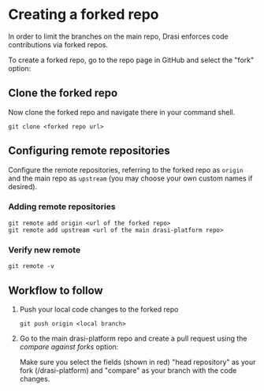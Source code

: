 # Creating a forked repo

In order to limit the branches on the main repo, Drasi enforces code contributions via forked repos.

To create a forked repo, go to the repo page in GitHub and select the "fork" option:

## Clone the forked repo

Now clone the forked repo and navigate there in your command shell.

```
git clone <forked repo url>
```

## Configuring remote repositories

Configure the remote repositories, referring to the forked repo as `origin` and the main repo as `upstream` (you may choose your own custom names if desired).

### Adding remote repositories

```
git remote add origin <url of the forked repo>
git remote add upstream <url of the main drasi-platform repo>
```

### Verify new remote

```
git remote -v
```

## Workflow to follow
1. Push your local code changes to the forked repo
    ```
    git push origin <local branch>
    ```

2. Go to the main drasi-platform repo and create a pull request using the _compare against forks_ option:

    Make sure you select the fields (shown in red) "head repository" as your fork (<username>/drasi-platform) and "compare" as your branch with the code changes.